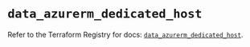# `data_azurerm_dedicated_host`

Refer to the Terraform Registry for docs: [`data_azurerm_dedicated_host`](https://registry.terraform.io/providers/hashicorp/azurerm/3.110.0/docs/data-sources/dedicated_host).
